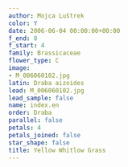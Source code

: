 ```yaml
---
author: Mojca Luštrek
color: Y
date: 2006-06-04 00:00:00+00:00
f_end: 8
f_start: 4
family: Brassicaceae
flower_type: C
image:
- M_006060102.jpg
latin: Draba aizoides
lead: M_006060102.jpg
lead_sample: false
name: index.en
order: Draba
parallel: false
petals: 4
petals_joined: false
star_shape: false
title: Yellow Whitlow Grass
---
```

